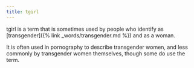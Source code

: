 ```yaml
---
title: tgirl
---
```


tgirl is a term that is sometimes used by people who identify as [transgender]({% link _words/transgender.md %}) and as a woman.

It is often used in pornography to describe transgender women, and less commonly by transgender women themselves, though some do use the term.